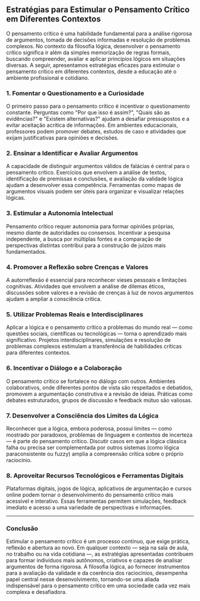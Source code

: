 
## Estratégias para Estimular o Pensamento Crítico em Diferentes Contextos

O pensamento crítico é uma habilidade fundamental para a análise rigorosa de argumentos, tomada de decisões informadas e resolução de problemas complexos. No contexto da filosofia lógica, desenvolver o pensamento crítico significa ir além da simples memorização de regras formais, buscando compreender, avaliar e aplicar princípios lógicos em situações diversas. A seguir, apresentamos estratégias eficazes para estimular o pensamento crítico em diferentes contextos, desde a educação até o ambiente profissional e cotidiano.

### 1. **Fomentar o Questionamento e a Curiosidade**

O primeiro passo para o pensamento crítico é incentivar o questionamento constante. Perguntas como "Por que isso é assim?", "Quais são as evidências?" e "Existem alternativas?" ajudam a desafiar pressupostos e a evitar aceitação acrítica de informações. Em ambientes educacionais, professores podem promover debates, estudos de caso e atividades que exijam justificativas para opiniões e decisões.

### 2. **Ensinar a Identificar e Avaliar Argumentos**

A capacidade de distinguir argumentos válidos de falácias é central para o pensamento crítico. Exercícios que envolvem a análise de textos, identificação de premissas e conclusões, e avaliação da validade lógica ajudam a desenvolver essa competência. Ferramentas como mapas de argumentos visuais podem ser úteis para organizar e visualizar relações lógicas.

### 3. **Estimular a Autonomia Intelectual**

Pensamento crítico requer autonomia para formar opiniões próprias, mesmo diante de autoridades ou consensos. Incentivar a pesquisa independente, a busca por múltiplas fontes e a comparação de perspectivas distintas contribui para a construção de juízos mais fundamentados.

### 4. **Promover a Reflexão sobre Crenças e Valores**

A autorreflexão é essencial para reconhecer vieses pessoais e limitações cognitivas. Atividades que envolvem a análise de dilemas éticos, discussões sobre valores e a revisão de crenças à luz de novos argumentos ajudam a ampliar a consciência crítica.

### 5. **Utilizar Problemas Reais e Interdisciplinares**

Aplicar a lógica e o pensamento crítico a problemas do mundo real — como questões sociais, científicas ou tecnológicas — torna o aprendizado mais significativo. Projetos interdisciplinares, simulações e resolução de problemas complexos estimulam a transferência de habilidades críticas para diferentes contextos.

### 6. **Incentivar o Diálogo e a Colaboração**

O pensamento crítico se fortalece no diálogo com outros. Ambientes colaborativos, onde diferentes pontos de vista são respeitados e debatidos, promovem a argumentação construtiva e a revisão de ideias. Práticas como debates estruturados, grupos de discussão e feedback mútuo são valiosas.

### 7. **Desenvolver a Consciência dos Limites da Lógica**

Reconhecer que a lógica, embora poderosa, possui limites — como mostrado por paradoxos, problemas de linguagem e contextos de incerteza — é parte do pensamento crítico. Discutir casos em que a lógica clássica falha ou precisa ser complementada por outros sistemas (como lógica paraconsistente ou fuzzy) amplia a compreensão crítica sobre o próprio raciocínio.

### 8. **Aproveitar Recursos Tecnológicos e Ferramentas Digitais**

Plataformas digitais, jogos de lógica, aplicativos de argumentação e cursos online podem tornar o desenvolvimento do pensamento crítico mais acessível e interativo. Essas ferramentas permitem simulações, feedback imediato e acesso a uma variedade de perspectivas e informações.

---

### **Conclusão**

Estimular o pensamento crítico é um processo contínuo, que exige prática, reflexão e abertura ao novo. Em qualquer contexto — seja na sala de aula, no trabalho ou na vida cotidiana —, as estratégias apresentadas contribuem para formar indivíduos mais autônomos, criativos e capazes de analisar argumentos de forma rigorosa. A filosofia lógica, ao fornecer instrumentos para a avaliação da validade e da coerência dos raciocínios, desempenha papel central nesse desenvolvimento, tornando-se uma aliada indispensável para o pensamento crítico em uma sociedade cada vez mais complexa e desafiadora.
```
